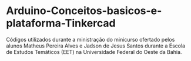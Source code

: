 # Arduino-Conceitos-basicos-e-plataforma-Tinkercad
Códigos utilizados durante a ministração do minicurso ofertado pelos alunos Matheus Pereira Alves e Jadson de Jesus Santos durante a Escola de Estudos Temáticos (EET) na Universidade Federal do Oeste da Bahia.

